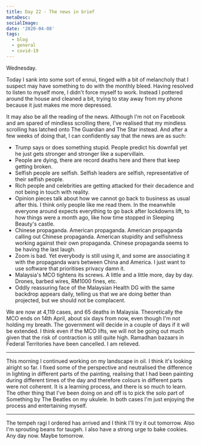 ```yaml
---
title: Day 22 - The news in brief
metaDesc: 
socialImage: 
date: '2020-04-08'
tags:
  - blog
  - general
  - covid-19
---
```


Wednesday. 

Today I sank into some sort of ennui, tinged with a bit of melancholy that I suspect may have something to do with the monthly bleed. Having resolved to listen to myself more, I didn't force myself to work. Instead I pottered around the house and cleaned a bit, trying to stay away from my phone because it just makes me more depressed. 

It may also be all the reading of the news. Although I'm not on Facebook and am spared of mindless scrolling there, I've realised that my mindless scrolling has latched onto The Guardian and The Star instead. And after a few weeks of doing that, I can confidently say that the news are as such:
- Trump says or does something stupid. People predict his downfall yet he just gets stronger and stronger like a supervillain. 
- People are dying, there are record deaths here and there that keep getting broken.
- Selfish people are selfish. Selfish leaders are selfish, representative of their selfish people. 
- Rich people and celebrities are getting attacked for their decadence and not being in touch with reality. 
- Opinion pieces talk about how we cannot go back to business as usual after this. I think only people like me read them. In the meanwhile everyone around expects everything to go back after lockdowns lift, to how things were a month ago, like how time stopped in Sleeping Beauty's castle.  
- Chinese propaganda. American propaganda. American propaganda calling out Chinese propaganda. American stupidity and selfishness working against their own propaganda. Chinese propaganda seems to be having the last laugh. 
- Zoom is bad. Yet everybody is still using it, and some are associating it with the propaganda wars between China and America. I just want to use software that prioritises privacy damn it.
- Malaysia's MCO tightens its screws. A little and a little more, day by day. Drones, barbed wires, RM1000 fines, etc. 
- Oddly reassuring face of the Malaysian Health DG with the same backdrop appears daily, telling us that we are doing better than projected, but we should not be complacent.

We are now at 4,119 cases, and 65 deaths in Malaysia. Theoretically the MCO ends on 14th April, about six days from now, even though I'm not holding my breath. The government will decide in a couple of days if it will be extended. I think even if the MCO lifts, we will not be going out much given that the risk of contraction is still quite high. Ramadhan bazaars in Federal Territories have been cancelled. I am relieved. 

---

This morning I continued working on my landscape in oil. I think it's looking alright so far. I fixed some of the perspective and neutralised the difference in lighting in different parts of the painting, realising that I had been painting during different times of the day and therefore colours in different parts were not coherent. It is a learning process, and there is so much to learn. The other thing that I've been doing on and off is to pick the solo part of Something by The Beatles on my ukulele. In both cases I'm just enjoying the process and entertaining myself.  

---

The tempeh ragi I ordered has arrived and I think I'll try it out tomorrow. Also I'm sprouting beans for taugeh. I also have a strong urge to bake cookies. Any day now. Maybe tomorrow. 